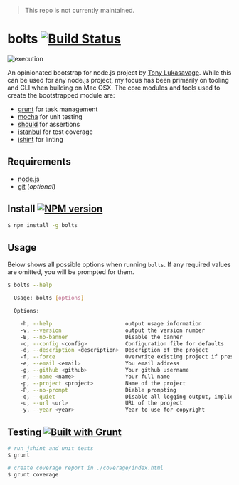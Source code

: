 > This repo is not currently maintained. 

# bolts [![Build Status](https://travis-ci.org/tonylukasavage/bolts.svg?branch=master)](https://travis-ci.org/tonylukasavage/bolts)

![execution](http://cl.ly/image/3x1C07411C1y/Screen%20Shot%202014-06-02%20at%203.47.47%20PM.png)

An opinionated bootstrap for node.js project by [Tony Lukasavage](https://twitter.com/tonylukasavage). While this can be used for any node.js project, my focus has been primarily on tooling and CLI when building on Mac OSX. The core modules and tools used to create the bootstrapped module are:

* [grunt](http://gruntjs.com/) for task management
* [mocha](http://visionmedia.github.io/mocha/) for unit testing
* [should](https://github.com/visionmedia/should.js/) for assertions
* [istanbul](https://github.com/gotwarlost/istanbul) for test coverage
* [jshint](http://www.jshint.com/) for linting

## Requirements

* [node.js](http://nodejs.org/download/)
* [git](http://git-scm.com/) (_optional_)

## Install [![NPM version](https://badge.fury.io/js/bolts.svg)](http://badge.fury.io/js/bolts)

```bash
$ npm install -g bolts
```

## Usage

Below shows all possible options when running `bolts`. If any required values are omitted, you will be prompted for them.

```bash
$ bolts --help

  Usage: bolts [options]

  Options:

    -h, --help                       output usage information
    -v, --version                    output the version number
    -B, --no-banner                  Disable the banner
    -c, --config <config>            Configuration file for defaults
    -d, --description <description>  Description of the project
    -f, --force                      Overwrite existing project if present
    -e, --email <email>              You email address
    -g, --github <github>            Your github username
    -n, --name <name>                Your full name
    -p, --project <project>          Name of the project
    -P, --no-prompt                  Diable prompting
    -q, --quiet                      Disable all logging output, implies --no-prompt
    -u, --url <url>                  URL of the project
    -y, --year <year>                Year to use for copyright
```

## Testing [![Built with Grunt](https://cdn.gruntjs.com/builtwith.png)](http://gruntjs.com/)

```bash
# run jshint and unit tests
$ grunt

# create coverage report in ./coverage/index.html
$ grunt coverage
```
